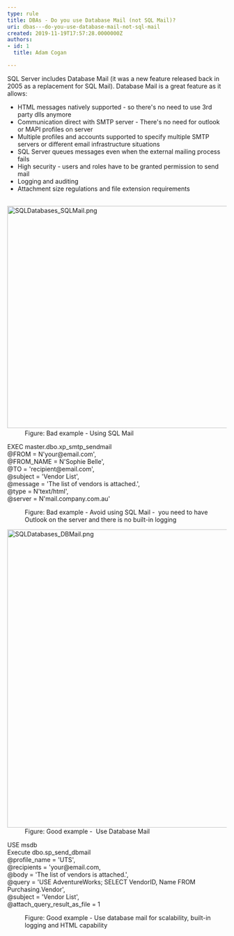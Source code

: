 ```yaml
---
type: rule
title: DBAs - Do you use Database Mail (not SQL Mail)?
uri: dbas---do-you-use-database-mail-not-sql-mail
created: 2019-11-19T17:57:28.0000000Z
authors:
- id: 1
  title: Adam Cogan

---
```




<span class='intro'> <p>​​SQL Server includes Database Mail (it was a new feature released back in 2005 as&#160;a replacement for SQL Mail). Database Mail is a great feature as it allows&#58;<br></p><ul><li>HTML messages natively supported - so there's no need to use 3rd party dlls anymore</li><li>Communication direct with SMTP server -&#160;There's no need for outlook or MAPI profiles on server<br></li><li>Multiple profiles and accounts supported to specify multiple SMTP servers or different email infrastructure situations</li><li>SQL Server queues messages even when the external mailing process fails</li><li>High security - users and roles have to be granted permission to send mail</li><li>Logging and auditing</li><li>Attachment size regulations and file extension requirements <br><br></li></ul> </span>

<dl class="badImage"><dt>​<img src="SQLDatabases_SQLMail.png" alt="SQLDatabases_SQLMail.png" style="width&#58;750px;height&#58;509px;" /></dt><dd>F​​igure&#58; Bad example -&#160;Using SQL Mail</dd></dl><p class="ssw15-rteElement-CodeArea">EXEC master.dbo.xp_smtp_sendmail<br>@FROM = N'your@email.com',<br>@FROM_NAME = N'Sophie Belle',<br>@TO = 'recipient@email.com',<br>@subject = 'Vendor List',<br>@message = 'The list of vendors is attached.',<br>@type = N'text/html',<br>@server = N'mail.company.com.au'</p><dd class="ssw15-rteElement-FigureBad">Figure&#58; Bad example - Avoid using SQL Mail - &#160;you need to have Outlook on the server and there is no built-in logging<br></dd><dl class="goodImage"><dt><img src="SqlDatabaseMail01.png" alt="SQLDatabases_DBMail.png" style="width&#58;683px;" /><br></dt><dd>Figure&#58; Good example -&#160; Use Database Mail</dd></dl>
<p class="ssw15-rteElement-CodeArea">USE msdb<br>Execute dbo.sp_send_dbmail<br>@profile_name = 'UTS',<br>@recipients = 'your@email.com,<br>@body = 'The list of vendors is attached.',<br>@query = 'USE AdventureWorks; SELECT VendorID, Name FROM Purchasing.Vendor',<br>@subject = 'Vendor List',<br>@attach_query_result_as_file = 1</p><dd class="ssw15-rteElement-FigureGood">Figure&#58; Good example -&#160;Use database mail for scalability, built-in logging and HTML capability<br></dd><p>&#160;​<br></p>


